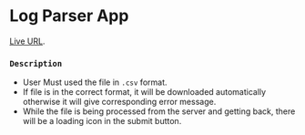 # Log Parser App

[Live URL](https://beanstalkedu-task.netlify.app/).


### `Description`

* User Must used the file in `.csv` format.
* If file is in the correct format, it will be downloaded automatically otherwise it will give corresponding error message.
* While the file is being processed from the server and getting back, there will be a loading icon in the submit button.

